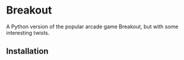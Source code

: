 # Breakout
A Python version of the popular arcade game Breakout, but with some interesting twists. 
## Installation
